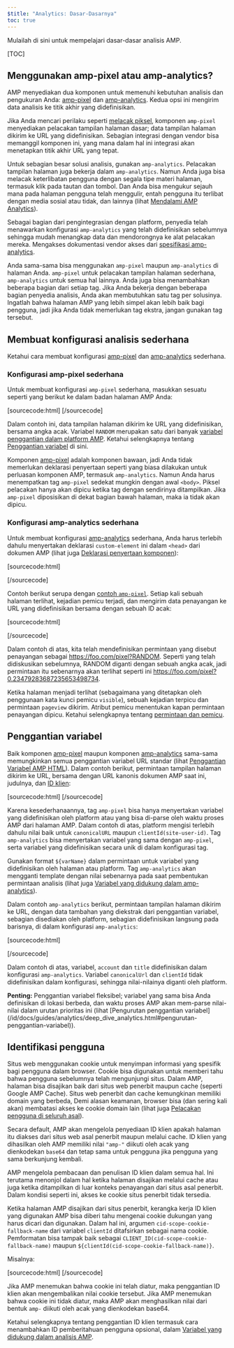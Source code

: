```yaml
---
$title: "Analytics: Dasar-Dasarnya"
toc: true
---
```


Mulailah di sini untuk mempelajari dasar-dasar analisis AMP.

[TOC]

## Menggunakan amp-pixel atau amp-analytics?

AMP menyediakan dua komponen untuk memenuhi kebutuhan analisis dan pengukuran Anda:
[amp-pixel](/docs/reference/amp-pixel.html) dan
[amp-analytics](/docs/reference/extended/amp-analytics.html).
Kedua opsi ini mengirim data analisis ke titik akhir yang didefinisikan.

Jika Anda mencari perilaku seperti
[melacak piksel](https://en.wikipedia.org/wiki/Web_beacon#Implementation),
komponen `amp-pixel` menyediakan pelacakan tampilan halaman dasar;
data tampilan halaman dikirim ke URL yang didefinisikan.
Sebagian integrasi dengan vendor bisa memanggil komponen ini,
yang mana dalam hal ini integrasi akan menetapkan titik akhir URL yang tepat.

Untuk sebagian besar solusi analisis, gunakan `amp-analytics`.
Pelacakan tampilan halaman juga bekerja dalam `amp-analytics`.
Namun Anda juga bisa melacak keterlibatan pengguna dengan segala tipe materi halaman,
termasuk klik pada tautan dan tombol.
Dan Anda bisa mengukur sejauh mana pada halaman pengguna telah menggulir,
entah pengguna itu terlibat dengan media sosial atau tidak, dan lainnya
(lihat
[Mendalami AMP Analytics](/id/docs/guides/analytics/deep_dive_analytics.html)).

Sebagai bagian dari pengintegrasian dengan platform,
penyedia telah menawarkan konfigurasi `amp-analytics` yang telah didefinisikan sebelumnya
sehingga mudah menangkap data dan mendorongnya ke alat pelacakan mereka.
Mengakses dokumentasi vendor akses dari
[spesifikasi amp-analytics](/docs/reference/extended/amp-analytics.html).

Anda sama-sama bisa menggunakan `amp-pixel` maupun `amp-analytics` di halaman Anda.
`amp-pixel` untuk pelacakan tampilan halaman sederhana,
`amp-analytics` untuk semua hal lainnya.
Anda juga bisa menambahkan beberapa bagian dari setiap tag.
Jika Anda bekerja dengan beberapa bagian penyedia analisis,
Anda akan membutuhkan satu tag per solusinya.
Ingatlah bahwa halaman AMP yang lebih simpel akan lebih baik bagi pengguna,
jadi jika Anda tidak memerlukan tag ekstra, jangan gunakan tag tersebut.

## Membuat konfigurasi analisis sederhana

Ketahui cara membuat konfigurasi
[amp-pixel](/docs/reference/amp-pixel.html) dan
[amp-analytics](/docs/reference/extended/amp-analytics.html) sederhana.

### Konfigurasi amp-pixel sederhana

Untuk membuat konfigurasi `amp-pixel` sederhana,
masukkan sesuatu seperti yang berikut ke dalam badan halaman AMP Anda:

[sourcecode:html]
<amp-pixel src="https://foo.com/pixel?RANDOM"></amp-pixel>
[/sourcecode]

Dalam contoh ini,
data tampilan halaman dikirim ke URL yang didefinisikan, bersama angka acak.
Variabel `RANDOM` merupakan satu dari banyak
[variabel penggantian dalam platform AMP](https://github.com/ampproject/amphtml/blob/master/spec/amp-var-substitutions.md).
Ketahui selengkapnya tentang
[Penggantian variabel](/id/docs/guides/analytics/analytics_basics.html#penggantian-variabel) di sini.

Komponen [amp-pixel](/docs/reference/amp-pixel.html)
 adalah komponen bawaan,
jadi Anda tidak memerlukan deklarasi penyertaan seperti yang biasa dilakukan
untuk perluasan komponen AMP, termasuk `amp-analytics`.
Namun Anda harus menempatkan tag `amp-pixel` sedekat mungkin
dengan awal `<body>`.
Piksel pelacakan hanya akan dipicu ketika tag dengan sendirinya ditampilkan.
Jika `amp-pixel` diposisikan di dekat bagian bawah halaman,
maka ia tidak akan dipicu.

### Konfigurasi amp-analytics sederhana

Untuk membuat konfigurasi
[amp-analytics](/docs/reference/extended/amp-analytics.html) sederhana,
Anda harus terlebih dahulu menyertakan deklarasi `custom-element` ini
dalam `<head>` dari dokumen AMP (lihat juga
[Deklarasi penyertaan komponen](/docs/reference/extended.html#component-inclusion-declaration)):

[sourcecode:html]
<script async custom-element="amp-analytics" src="https://cdn.ampproject.org/v0/amp-analytics-0.1.js"></script>
[/sourcecode]

Contoh berikut serupa dengan [contoh `amp-pixel`](/id/docs/guides/analytics/analytics_basics.html#konfigurasi-amp-pixel-sederhana).
Setiap kali sebuah halaman terlihat,
kejadian pemicu terjadi, dan
mengirim data penayangan ke URL yang didefinisikan bersama dengan sebuah ID acak:

[sourcecode:html]
<amp-analytics>
<script type="application/json">
{
  "requests": {
    "pageview": "https://foo.com/pixel?RANDOM",
  },
  "triggers": {
    "trackPageview": {
      "on": "visible",
      "request": "pageview"
    }
  }
}
</script>
</amp-analytics>
[/sourcecode]

Dalam contoh di atas, kita telah mendefinisikan permintaan yang disebut penayangan sebagai https://foo.com/pixel?RANDOM. Seperti yang telah didiskusikan sebelumnya, RANDOM diganti dengan sebuah angka acak, jadi permintaan itu sebenarnya akan terlihat seperti ini https://foo.com/pixel?0.23479283687235653498734.

Ketika halaman menjadi terlihat
(sebagaimana yang ditetapkan oleh penggunaan kata kunci pemicu `visible`),
sebuah kejadian terpicu dan permintaan `pageview` dikirim.
Atribut pemicu menentukan kapan permintaan penayangan dipicu.
Ketahui selengkapnya tentang [permintaan dan pemicu](/id/docs/guides/analytics/deep_dive_analytics.html#permintaan,-pemicu,-&-transport).

## Penggantian variabel

Baik komponen [amp-pixel](/docs/reference/amp-pixel.html) maupun
komponen [amp-analytics](/docs/reference/extended/amp-analytics.html) sama-sama
memungkinkan semua penggantian variabel URL standar (lihat
[Penggantian Variabel AMP HTML](https://github.com/ampproject/amphtml/blob/master/spec/amp-var-substitutions.md)).
Dalam contoh berikut,
permintaan tampilan halaman dikirim ke URL,
bersama dengan URL kanonis dokumen AMP saat ini, judulnya, dan
[ID klien](/docs/guides/analytics/analytics_basics.html#identifikasi-pengguna):

[sourcecode:html]
<amp-pixel src="https://example.com/analytics?url=${canonicalUrl}&title=${title}&clientId=${clientId(site-user-id)}"></amp-pixel>
[/sourcecode]

Karena kesederhanaannya,
tag `amp-pixel` bisa hanya menyertakan variabel yang didefinisikan oleh platform
atau yang bisa di-parse oleh waktu proses AMP dari halaman AMP.
Dalam contoh di atas,
platform mengisi terlebih dahulu nilai baik untuk
`canonicalURL` maupun `clientId(site-user-id)`.
Tag `amp-analytics` bisa menyertakan variabel yang sama dengan `amp-pixel`,
serta variabel yang didefinisikan secara unik di dalam konfigurasi tag.

Gunakan format `${varName}` dalam </string> permintaan untuk variabel yang didefinisikan oleh halaman
atau platform.
Tag `amp-analytics` akan mengganti template dengan nilai sebenarnya
pada saat pembentukan permintaan analisis (lihat juga
[Variabel yang didukung dalam amp-analytics](https://github.com/ampproject/amphtml/blob/master/extensions/amp-analytics/analytics-vars.md)).

Dalam contoh `amp-analytics` berikut,
permintaan tampilan halaman dikirim ke URL,
dengan data tambahan yang diekstrak dari penggantian variabel,
sebagian disediakan oleh platform,
sebagian didefinisikan langsung pada barisnya,
di dalam konfigurasi `amp-analytics`:

[sourcecode:html]
<amp-analytics>
<script type="application/json">
{
  "requests": {
    "pageview":"https://example.com/analytics?url=${canonicalUrl}&title=${title}&acct=${account}&clientId=${clientId(site-user-id)}",
  },
  "vars": {
    "account": "ABC123",
  },
  "triggers": {
    "someEvent": {
      "on": "visible",
      "request": "pageview",
      "vars": {
        "title": "My homepage",
      }
    }
  }
}
</script>
</amp-analytics>
[/sourcecode]

Dalam contoh di atas,
variabel, `account` dan `title` didefinisikan
dalam konfigurasi `amp-analytics`.
Variabel `canonicalUrl` dan `clientId` tidak didefinisikan dalam konfigurasi,
sehingga nilai-nilainya diganti oleh platform.

**Penting:** Penggantian variabel fleksibel;
variabel yang sama bisa Anda definisikan di lokasi berbeda,
 dan waktu proses AMP akan mem-parse nilai-nilai dalam urutan prioritas ini
 (lihat [Pengurutan penggantian variabel] (/id/docs/guides/analytics/deep_dive_analytics.html#pengurutan-penggantian-variabel)).

## Identifikasi pengguna

Situs web menggunakan cookie untuk menyimpan informasi yang spesifik bagi pengguna dalam browser.
Cookie bisa digunakan untuk memberi tahu bahwa pengguna sebelumnya telah mengunjungi situs.
Dalam AMP,
halaman bisa disajikan baik dari situs web penerbit maupun cache
(seperti Google AMP Cache).
Situs web penerbit dan cache kemungkinan memiliki domain yang berbeda,
Demi alasan keamanan,
browser bisa (dan sering kali akan) membatasi akses ke cookie domain lain
(lihat juga
[Pelacakan pengguna di seluruh asal](https://github.com/ampproject/amphtml/blob/master/extensions/amp-analytics/cross-origin-tracking.md)).

Secara default,
AMP akan mengelola penyediaan ID klien apakah halaman itu diakses dari situs web asal penerbit maupun melalui cache.
ID klien yang dihasilkan oleh AMP memiliki nilai `"amp-"`
diikuti oleh </string> acak yang dienkodekan `base64` dan tetap sama
untuk pengguna jika pengguna yang sama berkunjung kembali.

AMP mengelola pembacaan dan penulisan ID klien dalam semua hal.
Ini terutama menonjol dalam hal ketika halaman disajikan
melalui cache atau juga ketika ditampilkan di luar konteks penayangan
dari situs asal penerbit.
Dalam kondisi seperti ini, akses ke cookie situs penerbit tidak tersedia.

Ketika halaman AMP disajikan dari situs penerbit,
kerangka kerja ID klien yang digunakan AMP bisa diberi tahu mengenai cookie dukungan
yang harus dicari dan digunakan.
Dalam hal ini,
argumen `cid-scope-cookie-fallback-name` dari variabel `clientId`
ditafsirkan sebagai nama cookie.
Pemformatan bisa tampak baik sebagai
`CLIENT_ID(cid-scope-cookie-fallback-name)` maupun
`${clientId(cid-scope-cookie-fallback-name)}`.

Misalnya:

[sourcecode:html]
<amp-pixel src="https://foo.com/pixel?cid=CLIENT_ID(site-user-id-cookie-fallback-name)"></amp-pixel>
[/sourcecode]

Jika AMP menemukan bahwa cookie ini telah diatur,
maka penggantian ID klien akan mengembalikan nilai cookie tersebut.
Jika AMP menemukan bahwa cookie ini tidak diatur,
maka AMP akan menghasilkan nilai dari bentuk `amp-` diikuti
oleh </string> acak yang dienkodekan base64.

Ketahui selengkapnya tentang penggantian ID klien
termasuk cara menambahkan ID pemberitahuan pengguna opsional, dalam
[Variabel yang didukung dalam analisis AMP](https://github.com/ampproject/amphtml/blob/master/extensions/amp-analytics/analytics-vars.md).
